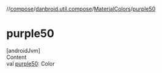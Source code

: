 //[compose](../../../index.md)/[danbroid.util.compose](../index.md)/[MaterialColors](index.md)/[purple50](purple50.md)



# purple50  
[androidJvm]  
Content  
val [purple50](purple50.md): Color  



